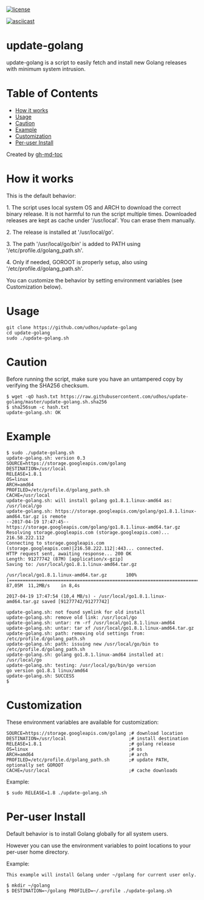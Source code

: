 [![license](http://img.shields.io/badge/license-MIT-blue.svg)](https://github.com/udhos/update-golang/blob/master/LICENSE)

[![asciicast](https://asciinema.org/a/0trqxoyduoffne4b5ei46jq09.png)](https://asciinema.org/a/0trqxoyduoffne4b5ei46jq09)

# update-golang
update-golang is a script to easily fetch and install new Golang releases with minimum system intrusion.

Table of Contents
=================

  * [How it works](#how-it-works)
  * [Usage](#usage)
  * [Caution](#caution)
  * [Example](#example)
  * [Customization](#customization)
  * [Per\-user Install](#per-user-install)

Created by [gh-md-toc](https://github.com/ekalinin/github-markdown-toc.go)

How it works
============

This is the default behavior:

1\. The script uses local system OS and ARCH to download the correct binary release. It is not harmful to run the script multiple times. Downloaded releases are kept as cache under '/usr/local'. You can erase them manually.

2\. The release is installed at '/usr/local/go'.

3\. The path '/usr/local/go/bin' is added to PATH using '/etc/profile.d/golang_path.sh'.

4\. Only if needed, GOROOT is properly setup, also using '/etc/profile.d/golang_path.sh'.

You can customize the behavior by setting environment variables (see Customization below).

Usage
=====

    git clone https://github.com/udhos/update-golang
    cd update-golang
    sudo ./update-golang.sh

Caution
=======

Before running the script, make sure you have an untampered copy by verifying the SHA256 checksum.

    $ wget -qO hash.txt https://raw.githubusercontent.com/udhos/update-golang/master/update-golang.sh.sha256
    $ sha256sum -c hash.txt
    update-golang.sh: OK

Example
=======

    $ sudo ./update-golang.sh
    update-golang.sh: version 0.3
    SOURCE=https://storage.googleapis.com/golang
    DESTINATION=/usr/local
    RELEASE=1.8.1
    OS=linux
    ARCH=amd64
    PROFILED=/etc/profile.d/golang_path.sh
    CACHE=/usr/local
    update-golang.sh: will install golang go1.8.1.linux-amd64 as: /usr/local/go
    update-golang.sh: https://storage.googleapis.com/golang/go1.8.1.linux-amd64.tar.gz is remote
    --2017-04-19 17:47:45--  https://storage.googleapis.com/golang/go1.8.1.linux-amd64.tar.gz
    Resolving storage.googleapis.com (storage.googleapis.com)... 216.58.222.112
    Connecting to storage.googleapis.com (storage.googleapis.com)|216.58.222.112|:443... connected.
    HTTP request sent, awaiting response... 200 OK
    Length: 91277742 (87M) [application/x-gzip]
    Saving to: /usr/local/go1.8.1.linux-amd64.tar.gz

    /usr/local/go1.8.1.linux-amd64.tar.gz       100%[==========================================================================================>]  87,05M  11,2MB/s    in 8,4s

    2017-04-19 17:47:54 (10,4 MB/s) - /usr/local/go1.8.1.linux-amd64.tar.gz saved [91277742/91277742]

    update-golang.sh: not found symlink for old install
    update-golang.sh: remove old link: /usr/local/go
    update-golang.sh: untar: rm -rf /usr/local/go1.8.1.linux-amd64
    update-golang.sh: untar: tar xf /usr/local/go1.8.1.linux-amd64.tar.gz
    update-golang.sh: path: removing old settings from: /etc/profile.d/golang_path.sh
    update-golang.sh: path: issuing new /usr/local/go/bin to /etc/profile.d/golang_path.sh
    update-golang.sh: golang go1.8.1.linux-amd64 installed at: /usr/local/go
    update-golang.sh: testing: /usr/local/go/bin/go version
    go version go1.8.1 linux/amd64
    update-golang.sh: SUCCESS
    $   

Customization
=============

These environment variables are available for customization:

    SOURCE=https://storage.googleapis.com/golang ;# download location
    DESTINATION=/usr/local                       ;# install destination
    RELEASE=1.8.1                                ;# golang release
    OS=linux                                     ;# os
    ARCH=amd64                                   ;# arch
    PROFILED=/etc/profile.d/golang_path.sh       ;# update PATH, optionally set GOROOT
    CACHE=/usr/local                             ;# cache downloads

Example:

    $ sudo RELEASE=1.8 ./update-golang.sh

Per-user Install
================

Default behavior is to install Golang globally for all system users.

However you can use the environment variables to point locations to your per-user home directory.

Example:

    This example will install Golang under ~/golang for current user only.
    
    $ mkdir ~/golang
    $ DESTINATION=~/golang PROFILED=~/.profile ./update-golang.sh
